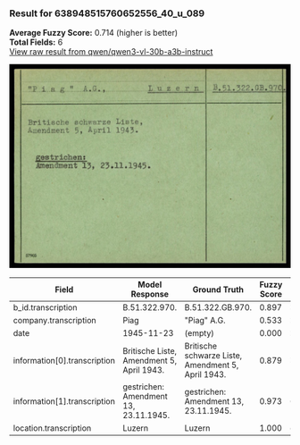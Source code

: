 ### Result for 638948515760652556_40_u_089
**Average Fuzzy Score:** 0.714 (higher is better)<br>
**Total Fields:** 6<br>
[View raw result from qwen/qwen3-vl-30b-a3b-instruct](https://github.com/RISE-UNIBAS/humanities_data_benchmark/blob/main/results/2025-10-24/T0334/request_T0334_638948515760652556_40_u_089.json)

<img src="https://github.com/RISE-UNIBAS/humanities_data_benchmark/blob/main/benchmarks/blacklist/images/638948515760652556_40_u_089.jpg?raw=true" alt="638948515760652556_40_u_089" width="600px">

| Field | Model Response | Ground Truth | Fuzzy Score | Match |
|-------|----------------|--------------|-------------|-------|
| b_id.transcription | B.51.322.970. | B.51.322.GB.970. | 0.897 | ❌ |
| company.transcription | Piag | "Piag" A.G. | 0.533 | ❌ |
| date | 1945-11-23 | (empty) | 0.000 | ❌ |
| information[0].transcription | Britische Liste, Amendment 5, April 1943. | Britische schwarze Liste,<br>Amendment 5, April 1943. | 0.879 | ❌ |
| information[1].transcription | gestrichen: Amendment 13, 23.11.1945. | gestrichen:<br>Amendment 13, 23.11.1945. | 0.973 | ✅ |
| location.transcription | Luzern | Luzern | 1.000 | ✅ |
